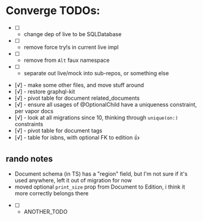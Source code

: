 # Converge TODOs:

- [ ] - change dep of live to be SQLDatabase
- [ ] - remove force try!s in current live impl
- [ ] - remove from `Alt` faux namespace
- [ ] - separate out live/mock into sub-repos, or something else
- [√] - make some other files, and move stuff around
- [√] - restore graphql-kit
- [√] - pivot table for document related_documents
- [√] - ensure all usages of @OptionalChild have a uniqueness constraint, per vapor docs
- [√] - look at all migrations since 10, thinking through `unique(on:)` constraints
- [√] - pivot table for document tags
- [√] - table for isbns, with optional FK to edition 👍

## rando notes

- Document schema (in TS) has a "region" field, but I'm not sure if it's used anywhere,
  left it out of migration for now
- moved optional `print_size` prop from Document to Edition, i think it more correctly
  belongs there

- [ ] - ANOTHER_TODO

